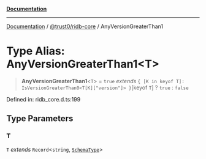 [**Documentation**](../../../README.md)

***

[Documentation](../../../README.md) / [@trust0/ridb-core](../README.md) / AnyVersionGreaterThan1

# Type Alias: AnyVersionGreaterThan1\<T\>

> **AnyVersionGreaterThan1**\<`T`\> = `true` *extends* `{ [K in keyof T]: IsVersionGreaterThan0<T[K]["version"]> }`\[keyof `T`\] ? `true` : `false`

Defined in: ridb\_core.d.ts:199

## Type Parameters

### T

`T` *extends* `Record`\<`string`, [`SchemaType`](SchemaType.md)\>
